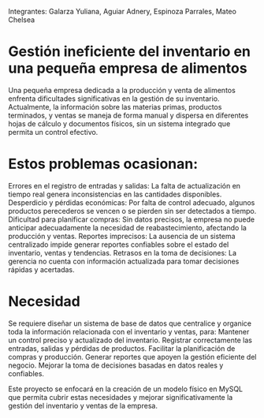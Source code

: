 Integrantes:
Galarza Yuliana, 
Aguiar Adnery,
Espinoza Parrales,
Mateo Chelsea

# Gestión ineficiente del inventario en una pequeña empresa de alimentos


Una pequeña empresa dedicada a la producción y venta de alimentos enfrenta dificultades significativas en la gestión de su inventario. Actualmente, la información sobre las materias primas, productos terminados, y ventas se maneja de forma manual y dispersa en diferentes hojas de cálculo y documentos físicos, sin un sistema integrado que permita un control efectivo.

# Estos problemas ocasionan:

Errores en el registro de entradas y salidas: La falta de actualización en tiempo real genera inconsistencias en las cantidades disponibles.
Desperdicio y pérdidas económicas: Por falta de control adecuado, algunos productos perecederos se vencen o se pierden sin ser detectados a tiempo.
Dificultad para planificar compras: Sin datos precisos, la empresa no puede anticipar adecuadamente la necesidad de reabastecimiento, afectando la producción y ventas.
Reportes imprecisos: La ausencia de un sistema centralizado impide generar reportes confiables sobre el estado del inventario, ventas y tendencias.
Retrasos en la toma de decisiones: La gerencia no cuenta con información actualizada para tomar decisiones rápidas y acertadas.

# Necesidad

Se requiere diseñar un sistema de base de datos que centralice y organice toda la información relacionada con el inventario y ventas, para:
Mantener un control preciso y actualizado del inventario.
Registrar correctamente las entradas, salidas y pérdidas de productos.
Facilitar la planificación de compras y producción.
Generar reportes que apoyen la gestión eficiente del negocio.
Mejorar la toma de decisiones basadas en datos reales y confiables.

Este proyecto se enfocará en la creación de un modelo físico en MySQL que permita cubrir estas necesidades y mejorar significativamente la gestión del inventario y ventas de la empresa.
